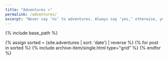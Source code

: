 ```yaml
---
title: "Adventures ✈"
permalink: /adventures/
excerpt: "Never say ‘no’ to adventures. Always say ‘yes,’ otherwise, you’ll lead a very dull life."
---
```


{% include base_path %}

<div class="grid__wrapper">
    {% assign sorted = (site.adventures | sort: 'date') | reverse %}
    {% for post in sorted %}
        {% include archive-item/single.html type="grid" %}
    {% endfor %}
</div>